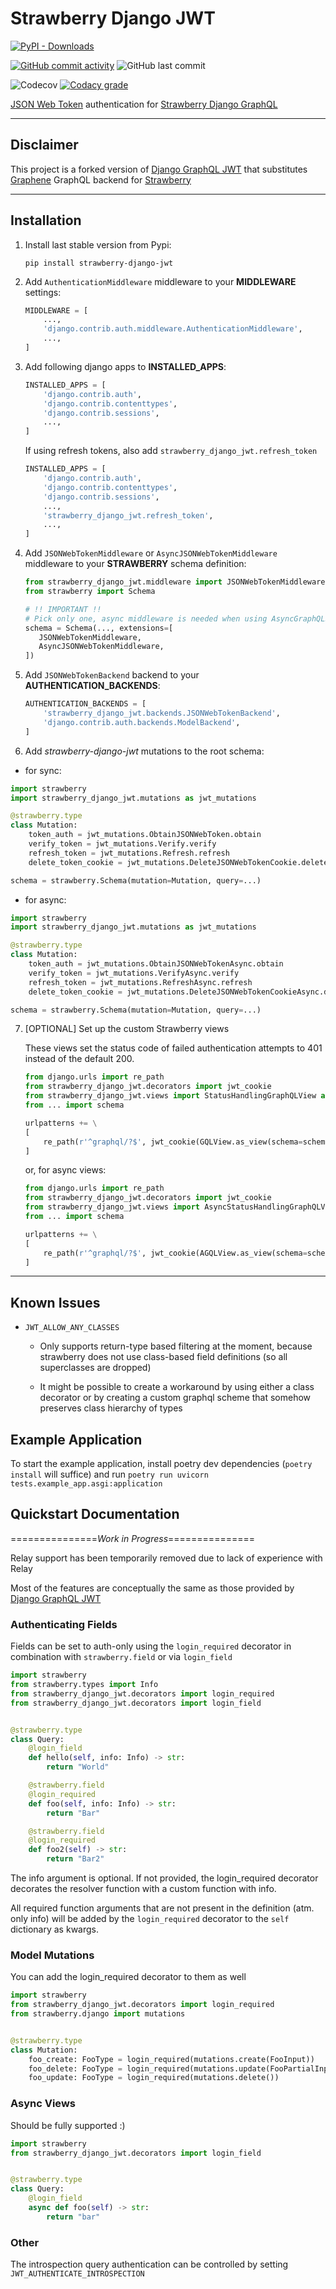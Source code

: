 # Strawberry Django JWT

[![PyPI - Downloads](https://img.shields.io/pypi/dm/strawberry-django-jwt?style=for-the-badge)](https://pypi.org/project/strawberry-django-jwt/)

[![GitHub commit activity](https://img.shields.io/github/commit-activity/m/KundaPanda/strawberry-django-jwt?style=for-the-badge)](https://github.com/KundaPanda/strawberry-django-jwt/graphs/commit-activity)
![GitHub last commit](https://img.shields.io/github/last-commit/KundaPanda/strawberry-django-jwt?style=for-the-badge)

![Codecov](https://img.shields.io/codecov/c/github/KundaPanda/strawberry-django-jwt?style=for-the-badge)
[![Codacy grade](https://img.shields.io/codacy/grade/aa892e1ed8924429af95d9eeaa495338?style=for-the-badge)](https://www.codacy.com/gh/KundaPanda/strawberry-django-jwt/dashboard?utm_source=github.com&utm_medium=referral&utm_content=KundaPanda/strawberry-django-jwt&utm_campaign=Badge_Grade)

[JSON Web Token](https://jwt.io/>) authentication
for [Strawberry Django GraphQL](https://strawberry.rocks/docs/integrations/django)

---

## Disclaimer

This project is a forked version of [Django GraphQL JWT](https://github.com/flavors/django-graphql-jwt) that
substitutes [Graphene](https://graphene-python.org/) GraphQL backend for [Strawberry](https://strawberry.rocks/)

---

## Installation

1. Install last stable version from Pypi:

   ```shell
   pip install strawberry-django-jwt
   ```

2. Add `AuthenticationMiddleware` middleware to your **MIDDLEWARE** settings:

   ```python
   MIDDLEWARE = [
       ...,
       'django.contrib.auth.middleware.AuthenticationMiddleware',
       ...,
   ]
   ```

3. Add following django apps to **INSTALLED_APPS**:

   ```python
   INSTALLED_APPS = [
       'django.contrib.auth',
       'django.contrib.contenttypes',
       'django.contrib.sessions',
       ...,
   ]
   ```

   If using refresh tokens, also add `strawberry_django_jwt.refresh_token`

   ```python
   INSTALLED_APPS = [
       'django.contrib.auth',
       'django.contrib.contenttypes',
       'django.contrib.sessions',
       ...,
       'strawberry_django_jwt.refresh_token',
       ...,
   ]
   ```

4. Add `JSONWebTokenMiddleware` or `AsyncJSONWebTokenMiddleware` middleware to your **STRAWBERRY** schema definition:

   ```python
   from strawberry_django_jwt.middleware import JSONWebTokenMiddleware, AsyncJSONWebTokenMiddleware
   from strawberry import Schema

   # !! IMPORTANT !!
   # Pick only one, async middleware is needed when using AsyncGraphQLSchema
   schema = Schema(..., extensions=[
      JSONWebTokenMiddleware,
      AsyncJSONWebTokenMiddleware,
   ])
   ```

5. Add `JSONWebTokenBackend` backend to your **AUTHENTICATION_BACKENDS**:

   ```python
   AUTHENTICATION_BACKENDS = [
       'strawberry_django_jwt.backends.JSONWebTokenBackend',
       'django.contrib.auth.backends.ModelBackend',
   ]
   ```

6. Add _strawberry-django-jwt_ mutations to the root schema:

- for sync:

```python
import strawberry
import strawberry_django_jwt.mutations as jwt_mutations

@strawberry.type
class Mutation:
    token_auth = jwt_mutations.ObtainJSONWebToken.obtain
    verify_token = jwt_mutations.Verify.verify
    refresh_token = jwt_mutations.Refresh.refresh
    delete_token_cookie = jwt_mutations.DeleteJSONWebTokenCookie.delete_cookie

schema = strawberry.Schema(mutation=Mutation, query=...)
```

- for async:

```python
import strawberry
import strawberry_django_jwt.mutations as jwt_mutations

@strawberry.type
class Mutation:
    token_auth = jwt_mutations.ObtainJSONWebTokenAsync.obtain
    verify_token = jwt_mutations.VerifyAsync.verify
    refresh_token = jwt_mutations.RefreshAsync.refresh
    delete_token_cookie = jwt_mutations.DeleteJSONWebTokenCookieAsync.delete_cookie

schema = strawberry.Schema(mutation=Mutation, query=...)
```

7. \[OPTIONAL\] Set up the custom Strawberry views

   These views set the status code of failed authentication attempts to 401 instead of the default 200.

   ```python
   from django.urls import re_path
   from strawberry_django_jwt.decorators import jwt_cookie
   from strawberry_django_jwt.views import StatusHandlingGraphQLView as GQLView
   from ... import schema

   urlpatterns += \
   [
       re_path(r'^graphql/?$', jwt_cookie(GQLView.as_view(schema=schema))),
   ]
   ```

   or, for async views:

   ```python
   from django.urls import re_path
   from strawberry_django_jwt.decorators import jwt_cookie
   from strawberry_django_jwt.views import AsyncStatusHandlingGraphQLView as AGQLView
   from ... import schema

   urlpatterns += \
   [
       re_path(r'^graphql/?$', jwt_cookie(AGQLView.as_view(schema=schema))),
   ]
   ```

---

## Known Issues

- `JWT_ALLOW_ANY_CLASSES`

  - Only supports return-type based filtering at the moment, because strawberry does not use class-based field
    definitions (so all superclasses are dropped)

  - It might be possible to create a workaround by using either a class decorator or by creating a custom graphql
    scheme that somehow preserves class hierarchy of types

## Example Application

To start the example application, install poetry dev dependencies (`poetry install` will suffice) and run `poetry run uvicorn tests.example_app.asgi:application`

## Quickstart Documentation

===============_Work in Progress_===============

Relay support has been temporarily removed due to lack of experience with Relay

Most of the features are conceptually the same as those provided
by [Django GraphQL JWT](https://github.com/flavors/django-graphql-jwt)

### Authenticating Fields

Fields can be set to auth-only using the `login_required` decorator in combination with `strawberry.field` or
via `login_field`

```python
import strawberry
from strawberry.types import Info
from strawberry_django_jwt.decorators import login_required
from strawberry_django_jwt.decorators import login_field


@strawberry.type
class Query:
    @login_field
    def hello(self, info: Info) -> str:
        return "World"

    @strawberry.field
    @login_required
    def foo(self, info: Info) -> str:
        return "Bar"

    @strawberry.field
    @login_required
    def foo2(self) -> str:
        return "Bar2"
```

The info argument is optional. If not provided, the login_required decorator decorates the resolver function with a
custom function with info.

All required function arguments that are not present in the definition (atm. only info) will be added by
the `login_required` decorator to the `self` dictionary as kwargs.

### Model Mutations

You can add the login_required decorator to them as well

```python
import strawberry
from strawberry_django_jwt.decorators import login_required
from strawberry.django import mutations


@strawberry.type
class Mutation:
    foo_create: FooType = login_required(mutations.create(FooInput))
    foo_delete: FooType = login_required(mutations.update(FooPartialInput))
    foo_update: FooType = login_required(mutations.delete())
```

### Async Views

Should be fully supported :)

```python
import strawberry
from strawberry_django_jwt.decorators import login_field


@strawberry.type
class Query:
    @login_field
    async def foo(self) -> str:
        return "bar"
```

### Other

The introspection query authentication can be controlled by setting `JWT_AUTHENTICATE_INTROSPECTION`
